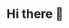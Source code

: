 # Hi there 👋

<!--
**Yogananth22aml/Yogananth22aml** is a ✨ _special_ ✨ repository because its `README.md` (this file) appears on your GitHub profile.

Here are some ideas to get you started:
-->

